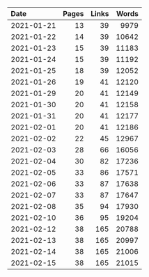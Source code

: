 | Date | Pages | Links | Words |
| :-- | --: | --: | --: |
| 2021-01-21 | 13 | 39 | 9979 |
| 2021-01-22 | 14 | 39 | 10642 |
| 2021-01-23 | 15 | 39 | 11183 |
| 2021-01-24 | 15 | 39 | 11192 |
| 2021-01-25 | 18 | 39 | 12052 |
| 2021-01-26 | 19 | 41 | 12120 |
| 2021-01-29 | 20 | 41 | 12149 |
| 2021-01-30 | 20 | 41 | 12158 |
| 2021-01-31 | 20 | 41 | 12177 |
| 2021-02-01 | 20 | 41 | 12186 |
| 2021-02-02 | 22 | 45 | 12967 |
| 2021-02-03 | 28 | 66 | 16056 |
| 2021-02-04 | 30 | 82 | 17236 |
| 2021-02-05 | 33 | 86 | 17571 |
| 2021-02-06 | 33 | 87 | 17638 |
| 2021-02-07 | 33 | 87 | 17647 |
| 2021-02-08 | 35 | 94 | 17930 |
| 2021-02-10 | 36 | 95 | 19204 |
| 2021-02-12 | 38 | 165 | 20788 |
| 2021-02-13 | 38 | 165 | 20997 |
| 2021-02-14 | 38 | 165 | 21006 |
| 2021-02-15 | 38 | 165 | 21015 |

